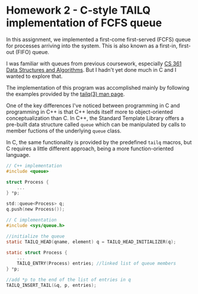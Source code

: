 # Homework 2  - C-style TAILQ implementation of FCFS queue

In this assignment, we implemented a first-come first-served (FCFS) queue 
for processes arriving into the system.  This is also known as a first-in,
first-out (FIFO) queue.

I was familiar with queues from previous coursework, especially [CS 361 Data 
Structures and Algorithms](../../cs361/). But I hadn't yet done much in C and 
I wanted to explore that.

The implementation of this program was accomplished mainly by following the
examples provided by the [tailq(3) man
page](https://man7.org/linux/man-pages/man3/tailq.3.html).

One of the key differences I've noticed between programming in C and
programming in C++ is that C++ lends itself more to object-oriented
conceptualization than C.  In C++, the Standard Template Library offers a
pre-built data structure called `queue` which can be manipulated by calls to
member fuctions of the underlying `queue` class.

In C, the same functionality is provided by the predefined `tailq` macros, but
C requires a little different approach, being a more function-oriented
language.

```c
// C++ implementation
#include <queue>

struct Process {
    ...
} *p;

std::queue<Process> q;
q.push(new Process());

// C implementation
#include <sys/queue.h>

//initialize the queue
static TAILQ_HEAD(qname, element) q = TAILQ_HEAD_INITIALIZER(q);

static struct Process {
    ...
    TAILQ_ENTRY(Process) entries; //linked list of queue members
} *p;

//add *p to the end of the list of entries in q
TAILQ_INSERT_TAIL(&q, p, entries); 
```
